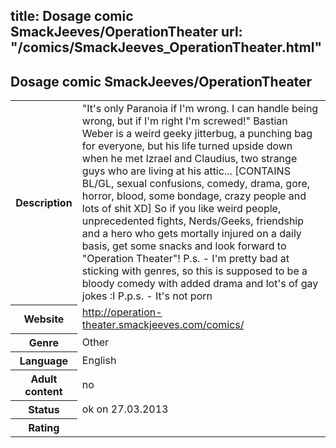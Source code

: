 title: Dosage comic SmackJeeves/OperationTheater
url: "/comics/SmackJeeves_OperationTheater.html"
---
Dosage comic SmackJeeves/OperationTheater
-----------------------------------------

<table class="comicinfo">
<tr>
<th>Description</th><td>&quot;It's only Paranoia if I'm wrong. I can handle being wrong, but if I'm right I'm screwed!&quot; Bastian Weber is a weird geeky jitterbug, a punching bag for everyone, but his life turned upside down when he met Izrael and Claudius, two strange guys who are living at his attic... [CONTAINS BL/GL, sexual confusions, comedy, drama, gore, horror, blood, some bondage, crazy people and lots of shit XD] So if you like weird people, unprecedented fights, Nerds/Geeks, friendship and a hero who gets mortally injured on a daily basis, get some snacks and look forward to &quot;Operation Theater&quot;! P.s. - I'm pretty bad at sticking with genres, so this is supposed to be a bloody comedy with added drama and lot's of gay jokes :I P.p.s. - It's not porn</td>
</tr>
<tr>
<th>Website</th><td><a href="http://operation-theater.smackjeeves.com/comics/">http://operation-theater.smackjeeves.com/comics/</a></td>
</tr>
<tr>
<th>Genre</th><td>Other</td>
</tr>
<tr>
<th>Language</th><td>English</td>
</tr>
<tr>
<th>Adult content</th><td>no</td>
</tr>
<tr>
<th>Status</th><td>ok on 27.03.2013</td>
</tr>
<tr>
<th>Rating</th><td><div class="g-plusone" data-size="standard" data-annotation="bubble"
 data-href="http://operation-theater.smackjeeves.com/comics/"></div></td>
</tr>
</table>
<script type="text/javascript">
  (function() {
    var po = document.createElement('script'); po.type = 'text/javascript'; po.async = true;
    po.src = 'https://apis.google.com/js/plusone.js';
    var s = document.getElementsByTagName('script')[0]; s.parentNode.insertBefore(po, s);
  })();
</script>
